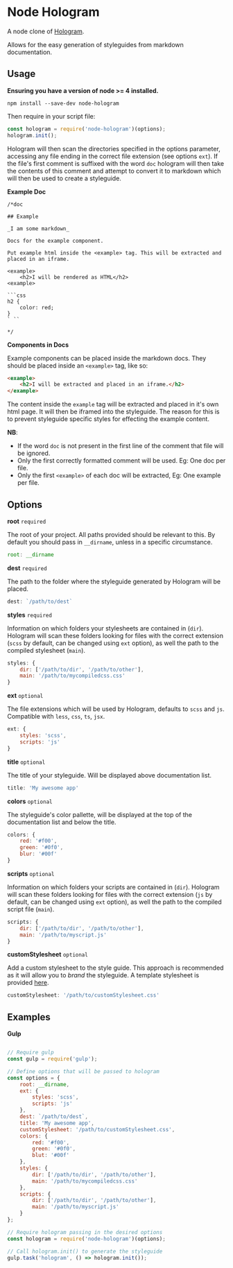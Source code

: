 # Node Hologram

A node clone of [Hologram](https://github.com/trulia/hologram).

Allows for the easy generation of styleguides from markdown documentation.

## Usage

__Ensuring you have a version of node >= 4 installed.__

```
npm install --save-dev node-hologram
```

Then require in your script file:

```javascript
const hologram = require('node-hologram')(options);
hologram.init();
```

Hologram will then scan the directories specified in the options parameter,
accessing any file ending in the correct file extension (see options `ext`).
If the file's first comment is suffixed with the word `doc` hologram will
then take the contents of this comment and attempt to convert it to markdown
which will then be used to create a styleguide.

__Example Doc__

```
/*doc

## Example

_I am some markdown_

Docs for the example component.

Put example html inside the <example> tag. This will be extracted and
placed in an iframe.

<example>
    <h2>I will be rendered as HTML</h2>
<example>

```css
h2 {
    color: red;
}
` ``

*/
```

__Components in Docs__

Example components can be placed inside the markdown docs.
They should be placed inside an `<example>` tag, like so:

```html
<example>
    <h2>I will be extracted and placed in an iframe.</h2>
</example>
```

The content inside the `example` tag will be extracted and placed in it's own html page.
It will then be iframed into the styleguide. The reason for this is to prevent styleguide specific
styles for effecting the example content.

__NB__:
 - If the word `doc` is not present in the first line of the comment that file will be ignored.
 - Only the first correctly formatted comment will be used. Eg: One doc per file.
 - Only the first `<example>` of each doc will be extracted, Eg: One example per file.


## Options

__root__ `required`

The root of your project. All paths provided should be relevant to this.
By default you should pass in `__dirname`, unless in a specific circumstance.

```javascript
root: __dirname
```

__dest__ `required`

The path to the folder where the styleguide generated by Hologram will be placed.

```javascript
dest: `/path/to/dest`
```

__styles__ `required`

Information on which folders your stylesheets are contained in (`dir`).
Hologram will scan these folders looking for files with the correct
extension (`scss` by default, can be changed using `ext` option),
as well the path to the compiled stylesheet (`main`).

```javascript
styles: {
    dir: ['/path/to/dir', '/path/to/other'],
    main: '/path/to/mycompiledcss.css'
}
```

__ext__ `optional`

The file extensions which will be used by Hologram, defaults to `scss` and `js`.
Compatible with `less`, `css`, `ts`, `jsx`.

```javascript
ext: {
    styles: 'scss',
    scripts: 'js'
}
```

__title__ `optional`

The title of your styleguide. Will be displayed above documentation list.

```javascript
title: 'My awesome app'
```

__colors__ `optional`

The styleguide's color pallette, will be displayed at the top of
the documentation list and below the title.

```javascript
colors: {
    red: '#f00',
    green: '#0f0',
    blur: '#00f'
}
```

__scripts__ `optional`

Information on which folders your scripts are contained in (`dir`).
Hologram will scan these folders looking for files with the correct
extension (`js` by default, can be changed using `ext` option),
as well the path to the compiled script file (`main`).

```javascript
scripts: {
    dir: ['/path/to/dir', '/path/to/other'],
    main: '/path/to/myscript.js'
}
```

__customStylesheet__ `optional`

Add a custom stylesheet to the style guide.
This approach is recommended as it will allow you to *brand* the styleguide.
A template stylesheet is provided [here](https://github.com/BrianDGLS/node-hologram/blob/develop/hologram/styles/template.css).

```javascript
customStylesheet: '/path/to/customStylesheet.css'
```

## Examples

__Gulp__

```javascript

// Require gulp
const gulp = require('gulp');

// Define options that will be passed to hologram
const options = {
    root: __dirname,
    ext: {
        styles: 'scss',
        scripts: 'js'
    },
    dest: `/path/to/dest`,
    title: 'My awesome app',
    customStylesheet: '/path/to/customStylesheet.css',
    colors: {
        red: '#f00',
        green: '#0f0',
        blut: '#00f'
    },
    styles: {
        dir: ['/path/to/dir', '/path/to/other'],
        main: '/path/to/mycompiledcss.css'
    },
    scripts: {
        dir: ['/path/to/dir', '/path/to/other'],
        main: '/path/to/myscript.js'
    }
};

// Require hologram passing in the desired options
const hologram = require('node-hologram')(options);

// Call hologram.init() to generate the styleguide
gulp.task('hologram', () => hologram.init());

```
